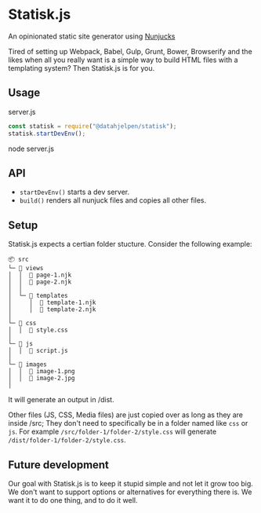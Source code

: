 # Statisk.js

An opinionated static site generator using [Nunjucks](https://mozilla.github.io/nunjucks/)

Tired of setting up Webpack, Babel, Gulp, Grunt, Bower, Browserify and the likes when all you really want is a simple way to build HTML files with a templating system? 
Then Statisk.js is for you. 

## Usage

server.js
```js
const statisk = require("@datahjelpen/statisk");
statisk.startDevEnv();
```
node server.js

## API

- `startDevEnv()` starts a dev server.
- `build()` renders all nunjuck files and copies all other files.

## Setup

Statisk.js expects a certian folder stucture. Consider the following example:

```
📦 src
└─ 📂 views
│  │  📜 page-1.njk
│  │  📜 page-2.njk
│  │
│  └─ 📂 templates
│     │  📜 template-1.njk
│     │  📜 template-2.njk
│
└─ 📂 css
│  │  📜 style.css
│
└─ 📂 js
│  │  📜 script.js
│
└─ 📂 images
│  │  📜 image-1.png
│  │  📜 image-2.jpg
│
```

It will generate an output in /dist.

Other files (JS, CSS, Media files) are just copied over as long as they are inside /src; They don't need to specifically be in a folder named like `css` or `js`.
For example `/src/folder-1/folder-2/style.css` will generate `/dist/folder-1/folder-2/style.css`.

## Future development

Our goal with Statisk.js is to keep it stupid simple and not let it grow too big.
We don't want to support options or alternatives for everything there is.
We want it to do one thing, and to do it well.